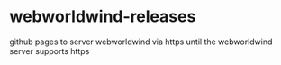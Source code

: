 # webworldwind-releases
github pages to server webworldwind via https until the webworldwind server supports https
